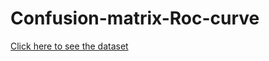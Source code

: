 # Confusion-matrix-Roc-curve
<a href='https://drive.google.com/file/d/1DwnxGSoFGgmlNXyg_I9cQQP28XFy7mAK/view?usp=sharing'>Click here to see the dataset</a>
